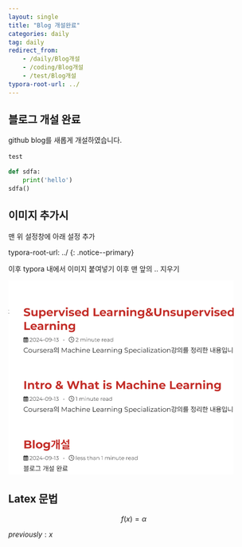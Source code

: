 ```yaml
---
layout: single
title: "Blog 개설완료"
categories: daily
tag: daily
redirect_from:
    - /daily/Blog개설
    - /coding/Blog개설
    - /test/Blog개설
typora-root-url: ../
---
```


## 블로그 개설 완료

github blog를 새롭게 개설하였습니다.



`test`

```python
def sdfa:
    print('hello')
sdfa()
```



## 이미지 추가시

맨 위 설정창에 아래 설정 추가

typora-root-url: ../
{: .notice--primary}

이후 typora 내에서 이미지 붙여넣기 이후 맨 앞의 .. 지우기

<img src="/images/2024-09-13-Blog개설/image-20240914015055894.png" alt="image-20240914015055894" style="zoom: 50%;" />

## Latex 문법

$$f(x)=\alpha$$

$previously : x$

